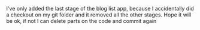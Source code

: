 I've only added the last stage of the blog list app, because I accidentally did a checkout on my git folder and it removed all the other stages. Hope it will be ok, if not I can delete parts on the code and commit again